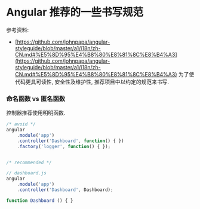 # Angular 推荐的一些书写规范

参考资料:
* [https://github.com/johnpapa/angular-styleguide/blob/master/a1/i18n/zh-CN.md#%E5%8D%95%E4%B8%80%E8%81%8C%E8%B4%A3](https://github.com/johnpapa/angular-styleguide/blob/master/a1/i18n/zh-CN.md#%E5%8D%95%E4%B8%80%E8%81%8C%E8%B4%A3)
为了使代码更具可读性, 安全性及维护性, 推荐项目中以约定的规范来书写.

### 命名函数 vs 匿名函数

控制器推荐使用明明函数.

```javascript
/* avoid */
angular
    .module('app')
    .controller('Dashboard', function() { })
    .factory('logger', function() { });

```

```javascript

/* recommended */

// dashboard.js
angular
    .module('app')
    .controller('Dashboard', Dashboard);

function Dashboard () { }

```